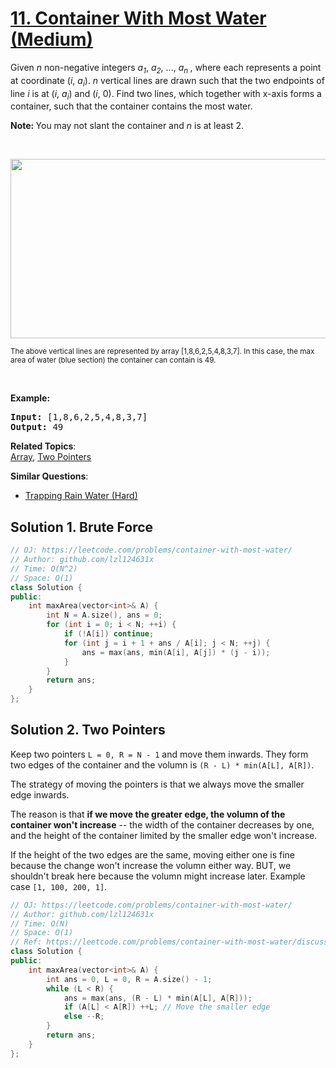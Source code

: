 # [11. Container With Most Water (Medium)](https://leetcode.com/problems/container-with-most-water/submissions/)

<p>Given <i>n</i> non-negative integers <i>a<sub>1</sub></i>, <i>a<sub>2</sub></i>, ..., <i>a<sub>n&nbsp;</sub></i>, where each represents a point at coordinate (<i>i</i>, <i>a<sub>i</sub></i>). <i>n</i> vertical lines are drawn such that the two endpoints of line <i>i</i> is at (<i>i</i>, <i>a<sub>i</sub></i>) and (<i>i</i>, 0). Find two lines, which together with x-axis forms a container, such that the container contains the most water.</p>

<p><strong>Note:&nbsp;</strong>You may not slant the container and <i>n</i> is at least 2.</p>

<p>&nbsp;</p>

<p><img alt="" src="https://s3-lc-upload.s3.amazonaws.com/uploads/2018/07/17/question_11.jpg" style="width: 600px; height: 287px;"></p>

<p><small>The above vertical lines are represented by array [1,8,6,2,5,4,8,3,7]. In this case, the max area of water (blue section) the container can contain&nbsp;is 49. </small></p>

<p>&nbsp;</p>

<p><strong>Example:</strong></p>

<pre><strong>Input:</strong> [1,8,6,2,5,4,8,3,7]
<strong>Output:</strong> 49</pre>

**Related Topics**:  
[Array](https://leetcode.com/tag/array/), [Two Pointers](https://leetcode.com/tag/two-pointers/)

**Similar Questions**:
* [Trapping Rain Water (Hard)](https://leetcode.com/problems/trapping-rain-water/)

## Solution 1. Brute Force

```cpp
// OJ: https://leetcode.com/problems/container-with-most-water/
// Author: github.com/lzl124631x
// Time: O(N^2)
// Space: O(1)
class Solution {
public:
    int maxArea(vector<int>& A) {
        int N = A.size(), ans = 0;
        for (int i = 0; i < N; ++i) {
            if (!A[i]) continue;
            for (int j = i + 1 + ans / A[i]; j < N; ++j) {
                ans = max(ans, min(A[i], A[j]) * (j - i));
            }
        }
        return ans;
    }
};
```

## Solution 2. Two Pointers

Keep two pointers `L = 0, R = N - 1` and move them inwards. They form two edges of the container and the volumn is `(R - L) * min(A[L], A[R])`.

The strategy of moving the pointers is that we always move the smaller edge inwards.

The reason is that **if we move the greater edge, the volumn of the container won't increase** -- the width of the container decreases by one, and the height of the container limited by the smaller edge won't increase.

If the height of the two edges are the same, moving either one is fine because the change won't increase the volumn either way. BUT, we shouldn't break here because the volumn might increase later. Example case `[1, 100, 200, 1]`.

```cpp
// OJ: https://leetcode.com/problems/container-with-most-water/
// Author: github.com/lzl124631x
// Time: O(N)
// Space: O(1)
// Ref: https://leetcode.com/problems/container-with-most-water/discuss/6099/yet-another-way-to-see-what-happens-in-the-on-algorithm
class Solution {
public:
    int maxArea(vector<int>& A) {
        int ans = 0, L = 0, R = A.size() - 1;
        while (L < R) {
            ans = max(ans, (R - L) * min(A[L], A[R]));
            if (A[L] < A[R]) ++L; // Move the smaller edge
            else --R;
        }
        return ans;
    }
};
```